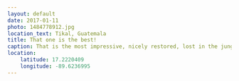 ```yaml
---
layout: default
date: 2017-01-11
photo: 1484778912.jpg
location_text: Tikal, Guatemala
title: That one is the best!
caption: That is the most impressive, nicely restored, lost in the jungle temple I have ever seen. Definitely my favourite <3
location:
    latitude: 17.2220409
    longitude: -89.6236995
---
```


